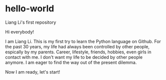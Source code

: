 # hello-world
Liang Li's first repository

Hi everybody!

I am Liang Li. This is my first try to learn the Python language on Github.
For the past 30 years, my life had always been controlled by other people, espically by my parents.
Career, lifestyle, friends, hobbies, even girls in contact with me.
I don't want my life to be decided by other people anymore.
I am eager to find the way out of the present dilemma.

Now I am ready, let's start!

